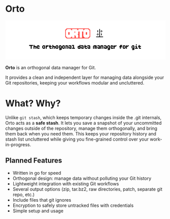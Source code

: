 # Orto

<img src="assets/orto-git.png" alt="Orto logo"/>

**Orto** is an orthogonal data manager for Git.  

It provides a clean and independent layer for managing data alongside your Git repositories, keeping your workflows modular and uncluttered.

# What? Why?

Unlike `git stash`, which keeps temporary changes inside the .git internals, Orto acts as a **safe stash**. It lets you save a snapshot of your uncommitted changes outside of the repository, manage them orthogonally, and bring them back when you need them. This keeps your repository history and stash list uncluttered while giving you fine-grained control over your work-in-progress.

## Planned Features

- Written in go for speed
- Orthogonal design: manage data without polluting your Git history  
- Lightweight integration with existing Git workflows  
- Several output options (zip, tar.bz2, raw directories, patch, separate git repo, etc.)
- Include files that git ignores
- Encryption to safely store untracked files with credentials
- Simple setup and usage  


